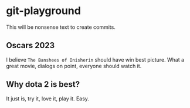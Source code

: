 # git-playground

This will be nonsense text to create commits.

## Oscars 2023

I believe `The Banshees of Inisherin` should have win best picture. What a great movie, dialogs on point,
everyone should watch it.

## Why dota 2 is best?

It just is, try it, love it, play it. Easy.
